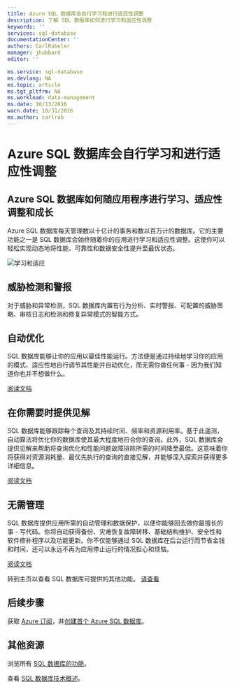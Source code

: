 ```yaml
---
title: Azure SQL 数据库会自行学习和进行适应性调整
description: 了解 SQL 数据库如何进行学习和适应性调整
keywords: ''
services: sql-database
documentationCenter: ''
authors: CarlRabeler
manager: jhubbard
editor: ''

ms.service: sql-database
ms.devlang: NA
ms.topic: article
ms.tgt_pltfrm: NA
ms.workload: data-management
ms.date: 10/13/2016
wacn.date: 10/31/2016
ms.author: carlrab
---
```


# Azure SQL 数据库会自行学习和进行适应性调整

## Azure SQL 数据库如何随应用程序进行学习、适应性调整和成长

Azure SQL 数据库每天管理数以十亿计的事务和数以百万计的数据库。它的主要功能之一是 SQL 数据库会始终随着你的应用进行学习和适应性调整。这使你可以轻松实现动态地将性能、可靠性和数据安全性提升至最优状态。

![学习和适应](./media/sql-database-learn-and-adapt/sql-database-learn-and-adapt.png)

## 威胁检测和警报  
对于威胁和异常检测，SQL 数据库内置有行为分析、实时警报、可配置的威胁策略、审核日志和检测和修复异常模式的智能方式。

## 自动优化
SQL 数据库能够让你的应用以最佳性能运行。方法便是通过持续地学习你的应用的模式、适应性地自行调节其性能并自动优化，而无需你做任何事 - 因为我们知道你也并不想做什么。

[阅读文档](http://go.microsoft.com/fwlink/?LinkID=787566)

## 在你需要时提供见解
SQL 数据库能够跟踪每个查询及其持续时间、频率和资源利用率。基于此遥测，自动算法将优化你的数据库使其最大程度地符合你的查询。此外，SQL 数据库会提供见解来帮助将查询优化和性能问题故障排除所需的时间降至最低。这意味着你将获得对资源消耗量、最优先执行的查询的直接见解，并能够深入探索并获得更多详细信息。

[阅读文档](http://go.microsoft.com/fwlink/?LinkID=787567)

## 无需管理
SQL 数据库提供应用所需的自动管理和数据保护，以便你能够回去做你最擅长的事 - 写代码。你将自动获得备份、灾难恢复故障转移、基础结构维护、安全性和软件修补程序以及功能更新。你不仅能够通过 SQL 数据库在后台运行而节省金钱和时间，还可以永远不再为应用停止运行的情况担心和烦恼。

[阅读文档](http://go.microsoft.com/fwlink/?LinkID=787568)

转到主页以查看 SQL 数据库可提供的其他功能。
[请查看](https://www.azure.cn/home/features/sql-database/)

## 后续步骤

获取 [Azure 订阅](https://www.azure.cn/pricing/1rmb-trial)，并[创建首个 Azure SQL 数据库](./sql-database-get-started.md)。

## 其他资源

浏览所有 [SQL 数据库的功能](https://www.azure.cn/home/features/sql-database/)。

查看 [SQL 数据库技术概述](./sql-database-technical-overview.md)。

<!---HONumber=Mooncake_1024_2016-->